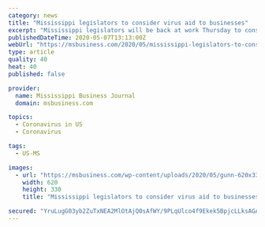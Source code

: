 ```yaml
---
category: news
title: "Mississippi legislators to consider virus aid to businesses"
excerpt: "Mississippi legislators will be back at work Thursday to consider proposals to help businesses that have been hurt by the coronavirus outbreak, House and Senate leaders said Tuesday. It will be the second time in less than a week for legislators to return to the Capitol after putting their session on hold in mid-March because of the pandemic."
publishedDateTime: 2020-05-07T13:13:00Z
webUrl: "https://msbusiness.com/2020/05/mississippi-legislators-to-consider-virus-aid-to-businesses/"
type: article
quality: 40
heat: 40
published: false

provider:
  name: Mississippi Business Journal
  domain: msbusiness.com

topics:
  - Coronavirus in US
  - Coronavirus

tags:
  - US-MS

images:
  - url: "https://msbusiness.com/wp-content/uploads/2020/05/gunn-620x330.jpg"
    width: 620
    height: 330
    title: "Mississippi legislators to consider virus aid to businesses"

secured: "YruLugG03yb2ZuTxNEA2MlOtAjQ0sAfWY/9PLqUlco4f9Ekek5BpjcLLksAGArSuScvIsBEQMSkTGSep2tCgev78CukDex8YjAd7953nYzQ9jimuWjIn2xBv4vzuYSYZYKgrSV9qez4+MzPRMywRZOQUnCPDDwp0+b7SSgTpq1LmfjHHtP0b47O0j0qrPGFOjoabtmYvGaCTb0p/zdVfTpEW5uR21xaBB7yyo+/kinSFTKeQuoLRZUfHliq6iUKB4s1ZpRk14e1300iDjI+EPn8KOSME6iczZ4wOBZ+G2sMfPngJyl73a+W6dXqW47Ou;Y7krDhqgtYcsin35oigANQ=="
---
```


